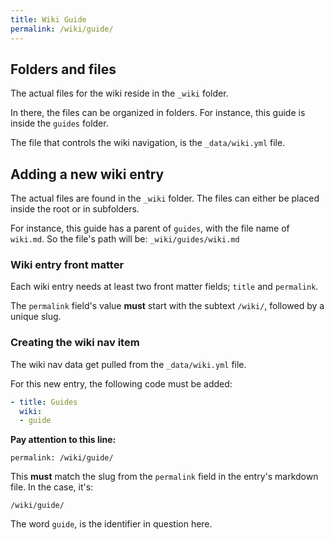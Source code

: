 ```yaml
---
title: Wiki Guide
permalink: /wiki/guide/
---
```


## Folders and files

The actual files for the wiki reside in the `_wiki` folder.

In there, the files can be organized in folders. For instance, this guide is inside the `guides` folder.

The file that controls the wiki navigation, is the `_data/wiki.yml` file.

## Adding a new wiki entry

The actual files are found in the `_wiki` folder. The files can either be  placed inside the root or in subfolders.

For instance, this guide has a parent of `guides`, with the file name of `wiki.md`. So the file's path will be: `_wiki/guides/wiki.md`

### Wiki entry front matter

Each wiki entry needs at least two front matter fields; `title` and `permalink`.

The `permalink` field's value **must** start with the subtext `/wiki/`, followed by a unique slug.

### Creating the wiki nav item

The wiki nav data get pulled from the `_data/wiki.yml` file.

For this new entry, the following code must be added:

```yaml
- title: Guides
  wiki:
  - guide
```

**Pay attention to this line:** 

`permalink: /wiki/guide/`

This **must** match the slug from the `permalink` field in the entry's markdown file. In the case, it's: 

`/wiki/guide/`

The word `guide`, is the identifier in question here.
